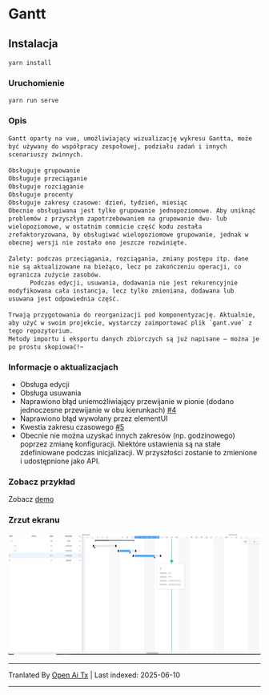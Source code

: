 # Gantt

## Instalacja

```
yarn install
```

### Uruchomienie

```
yarn run serve
```

### Opis

```
Gantt oparty na vue, umożliwiający wizualizację wykresu Gantta, może być używany do współpracy zespołowej, podziału zadań i innych scenariuszy zwinnych.

Obsługuje grupowanie
Obsługuje przeciąganie
Obsługuje rozciąganie
Obsługuje procenty
Obsługuje zakresy czasowe: dzień, tydzień, miesiąc
Obecnie obsługiwana jest tylko grupowanie jednopoziomowe. Aby uniknąć problemów z przyszłym zapotrzebowaniem na grupowanie dwu- lub wielopoziomowe, w ostatnim commicie część kodu została zrefaktoryzowana, by obsługiwać wielopoziomowe grupowanie, jednak w obecnej wersji nie zostało ono jeszcze rozwinięte.

Zalety: podczas przeciągania, rozciągania, zmiany postępu itp. dane nie są aktualizowane na bieżąco, lecz po zakończeniu operacji, co ogranicza zużycie zasobów.
      Podczas edycji, usuwania, dodawania nie jest rekurencyjnie modyfikowana cała instancja, lecz tylko zmieniana, dodawana lub usuwana jest odpowiednia część.

Trwają przygotowania do reorganizacji pod komponentyzację. Aktualnie, aby użyć w swoim projekcie, wystarczy zaimportować plik `gant.vue` z tego repozytorium.
Metody importu i eksportu danych zbiorczych są już napisane – można je po prostu skopiować!~

```

### Informacje o aktualizacjach

- Obsługa edycji
- Obsługa usuwania
- Naprawiono błąd uniemożliwiający przewijanie w pionie (dodano jednoczesne przewijanie w obu kierunkach) [#4](https://github.com/GGBeng1/Gantt/issues/4)
- Naprawiono błąd wywołany przez elementUI
- Kwestia zakresu czasowego [#5](https://github.com/GGBeng1/Gantt/issues/5)
- Obecnie nie można uzyskać innych zakresów (np. godzinowego) poprzez zmianę konfiguracji. Niektóre ustawienia są na stałe zdefiniowane podczas inicjalizacji. W przyszłości zostanie to zmienione i udostępnione jako API.

### Zobacz przykład

Zobacz [demo](https://ggbeng1.github.io/Gantt/#/)

### Zrzut ekranu

<img src="https://raw.githubusercontent.com/GGBeng1/Gantt/master/public/demo.png" alt="">


---


Tranlated By [Open Ai Tx](https://github.com/OpenAiTx/OpenAiTx) | Last indexed: 2025-06-10


---